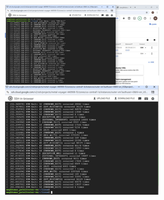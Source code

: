 
![App Screenshot](https://github.com/MEGHKUMARPATEL/linux/blob/master/screenshot/screenshot%201.jpg)
![App Screenshot](https://github.com/MEGHKUMARPATEL/linux/blob/master/screenshot/screenshot%202.jpg)

